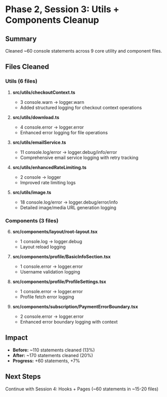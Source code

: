 # Phase 2, Session 3: Utils + Components Cleanup

## Summary
Cleaned ~60 console statements across 9 core utility and component files.

## Files Cleaned

### Utils (6 files)
1. **src/utils/checkoutContext.ts**
   - 3 console.warn → logger.warn
   - Added structured logging for checkout context operations

2. **src/utils/download.ts**
   - 4 console.error → logger.error
   - Enhanced error logging for file operations

3. **src/utils/emailService.ts**
   - 11 console.log/error → logger.debug/info/error
   - Comprehensive email service logging with retry tracking

4. **src/utils/enhancedRateLimiting.ts**
   - 2 console → logger
   - Improved rate limiting logs

5. **src/utils/image.ts**
   - 18 console.log/error → logger.debug/error/info
   - Detailed image/media URL generation logging

### Components (3 files)
6. **src/components/layout/root-layout.tsx**
   - 1 console.log → logger.debug
   - Layout reload logging

7. **src/components/profile/BasicInfoSection.tsx**
   - 1 console.error → logger.error
   - Username validation logging

8. **src/components/profile/ProfileSettings.tsx**
   - 1 console.error → logger.error
   - Profile fetch error logging

9. **src/components/subscription/PaymentErrorBoundary.tsx**
   - 2 console.error → logger.error
   - Enhanced error boundary logging with context

## Impact
- **Before:** ~110 statements cleaned (13%)
- **After:** ~170 statements cleaned (20%)
- **Progress:** +60 statements, +7%

## Next Steps
Continue with Session 4: Hooks + Pages (~60 statements in ~15-20 files)
